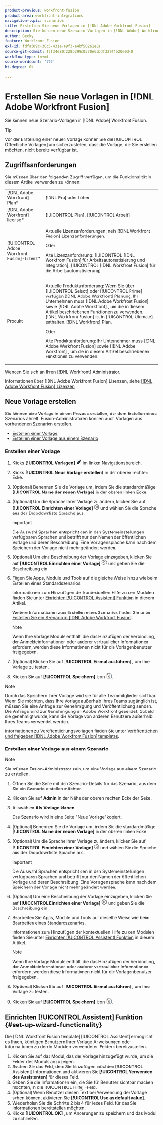 ```yaml
---
product-previous: workfront-fusion
product-area: workfront-integrations
navigation-topic: scenarios
title: Erstellen Sie neue Vorlagen in [!DNL Adobe Workfront Fusion]
description: Sie können neue Szenario-Vorlagen in [!DNL Adobe] Workfront Fusion.
author: Becky
feature: Workfront Fusion
exl-id: fdfa509c-30c6-431e-89f3-a4bf50261e8a
source-git-commit: f3f34e807228b299c0570e63bdf329f4e20e0340
workflow-type: tm+mt
source-wordcount: '792'
ht-degree: 0%

---
```


# Erstellen Sie neue Vorlagen in [!DNL Adobe Workfront Fusion]

Sie können neue Szenario-Vorlagen in [!DNL Adobe] Workfront Fusion.

>[!TIP]
>
>Vor der Erstellung einer neuen Vorlage können Sie die [!UICONTROL Öffentliche Vorlagen] um sicherzustellen, dass die Vorlage, die Sie erstellen möchten, nicht bereits verfügbar ist.

## Zugriffsanforderungen

Sie müssen über den folgenden Zugriff verfügen, um die Funktionalität in diesem Artikel verwenden zu können:

<table style="table-layout:auto"> 
 <col> 
 <col> 
 <tbody> 
  <tr> 
    <td role="rowheader">[!DNL Adobe Workfront] Plan*</td> 
   <td> <p>[!DNL Pro] oder höher</p> </td> 
  </tr> 
  <tr data-mc-conditions=""> 
   <td role="rowheader">[!DNL Adobe Workfront] license*</td> 
   <td> <p>[!UICONTROL Plan], [!UICONTROL Arbeit]</p> </td> 
  </tr> 
  <tr> 
   <td role="rowheader">[!UICONTROL Adobe Workfront Fusion]-Lizenz*</td> 
  <td>
   <p>Aktuelle Lizenzanforderungen: nein [!DNL Workfront Fusion] Lizenzanforderungen.</p>
   <p>Oder</p>
   <p>Alte Lizenzanforderung: [!UICONTROL [!DNL Workfront Fusion] für Arbeitsautomatisierung und Integration], [!UICONTROL [!DNL Workfront Fusion] für die Arbeitsautomatisierung]</p>
   </td>    </tr> 
  </tr> 
  <tr> 
   <td role="rowheader">Produkt</td> 
   <td>
   <p>Aktuelle Produktanforderung: Wenn Sie über [!UICONTROL Select] oder [!UICONTROL Prime] verfügen [!DNL Adobe Workfront] Planung, Ihr Unternehmen muss [!DNL Adobe Workfront Fusion] sowie [!DNL Adobe Workfront] , um die in diesem Artikel beschriebenen Funktionen zu verwenden. [!DNL Workfront Fusion] ist in [!UICONTROL Ultimate] enthalten. [!DNL Workfront] Plan.</p>
   <p>Oder</p>
   <p>Alte Produktanforderung: Ihr Unternehmen muss [!DNL Adobe Workfront Fusion] sowie [!DNL Adobe Workfront] , um die in diesem Artikel beschriebenen Funktionen zu verwenden.</p>
   </td> 
  </tr> 
 </tbody> 
</table>

Wenden Sie sich an Ihren [!DNL Workfront] Administrator.

Informationen über [!DNL Adobe Workfront Fusion] Lizenzen, siehe [[!DNL Adobe Workfront Fusion] Lizenzen](../../../workfront-fusion/get-started/license-automation-vs-integration.md)

## Neue Vorlage erstellen

Sie können eine Vorlage in einem Prozess erstellen, der dem Erstellen eines Szenarios ähnelt. Fusion-Administratoren können auch Vorlagen aus vorhandenen Szenarien erstellen.

* [Erstellen einer Vorlage](#build-a-template)
* [Erstellen einer Vorlage aus einem Szenario](#create-a-template-from-a-scenario)

### Erstellen einer Vorlage

1. Klicks **[!UICONTROL Vorlagen]** ![](assets/fusion-template-icon.png) im linken Navigationsbereich.
1. Klicks **[!UICONTROL Neue Vorlage erstellen]** in der oberen rechten Ecke.
1. (Optional) Benennen Sie die Vorlage um, indem Sie die standardmäßige **[!UICONTROL Name der neuen Vorlage]** in der oberen linken Ecke.
1. (Optional) Um die Sprache Ihrer Vorlage zu ändern, klicken Sie auf **[!UICONTROL Einrichten einer Vorlage]** ![](assets/fusion-scenario-settings-icon.png) und wählen Sie die Sprache aus der Dropdownliste Sprache aus.

   >[!IMPORTANT]
   >
   >Die Auswahl Sprachen entspricht den in den Systemeinstellungen verfügbaren Sprachen und betrifft nur den Namen der öffentlichen Vorlage und deren Beschreibung. Eine Vorlagensprache kann nach dem Speichern der Vorlage nicht mehr geändert werden.

1. (Optional) Um eine Beschreibung der Vorlage einzugeben, klicken Sie auf **[!UICONTROL Einrichten einer Vorlage]** ![](assets/fusion-scenario-settings-icon.png) und geben Sie die Beschreibung ein.
1. Fügen Sie Apps, Module und Tools auf die gleiche Weise hinzu wie beim Erstellen eines Standardszenarios.

   Informationen zum Hinzufügen der kontextuellen Hilfe zu den Modulen finden Sie unter [Einrichten [!UICONTROL Assistent] Funktion](#set-up-wizard-functionality) in diesem Artikel.

   Weitere Informationen zum Erstellen eines Szenarios finden Sie unter [Erstellen Sie ein Szenario in [!DNL Adobe Workfront Fusion]](../../../workfront-fusion/scenarios/create-a-scenario.md).

   >[!NOTE]
   >
   >Wenn Ihre Vorlage Module enthält, die das Hinzufügen der Verbindung, der Anmeldeinformationen oder anderer vertraulicher Informationen erfordern, werden diese Informationen nicht für die Vorlagenbenutzer freigegeben.

1. (Optional) Klicken Sie auf **[!UICONTROL Einmal ausführen]** , um Ihre Vorlage zu testen.
1. Klicken Sie auf **[!UICONTROL Speichern]** icon ![](assets/save-icon.png).

>[!NOTE]
>
>Durch das Speichern Ihrer Vorlage wird sie für alle Teammitglieder sichtbar. Wenn Sie möchten, dass Ihre Vorlage außerhalb Ihres Teams zugänglich ist, müssen Sie eine Anfrage zur Genehmigung und Veröffentlichung senden. Die Anfrage wird zur Genehmigung an Adobe Workfront gesendet. Sobald sie genehmigt wurde, kann die Vorlage von anderen Benutzern außerhalb Ihres Teams verwendet werden.
>
>Informationen zu Veröffentlichungsvorlagen finden Sie unter [Veröffentlichen und freigeben [!DNL Adobe Workfront Fusion] templates](/help/quicksilver/workfront-fusion/scenarios/templates/publish-and-share-fusion-templates.md).

### Erstellen einer Vorlage aus einem Szenario

>[!NOTE]
>
>Sie müssen Fusion-Administrator sein, um eine Vorlage aus einem Szenario zu erstellen.

1. Öffnen Sie die Seite mit den Szenario-Details für das Szenario, aus dem Sie ein Szenario erstellen möchten.
1. Klicken Sie auf **Admin** in der Nähe der oberen rechten Ecke der Seite.
1. Auswählen **Als Vorlage klonen**.

   Das Szenario wird in eine Seite &quot;Neue Vorlage&quot;kopiert.
1. (Optional) Benennen Sie die Vorlage um, indem Sie die standardmäßige **[!UICONTROL Name der neuen Vorlage]** in der oberen linken Ecke.
1. (Optional) Um die Sprache Ihrer Vorlage zu ändern, klicken Sie auf **[!UICONTROL Einrichten einer Vorlage]** ![](assets/fusion-scenario-settings-icon.png) und wählen Sie die Sprache aus der Dropdownliste Sprache aus.

   >[!IMPORTANT]
   >
   >Die Auswahl Sprachen entspricht den in den Systemeinstellungen verfügbaren Sprachen und betrifft nur den Namen der öffentlichen Vorlage und deren Beschreibung. Eine Vorlagensprache kann nach dem Speichern der Vorlage nicht mehr geändert werden.

1. (Optional) Um eine Beschreibung der Vorlage einzugeben, klicken Sie auf **[!UICONTROL Einrichten einer Vorlage]** ![](assets/fusion-scenario-settings-icon.png) und geben Sie die Beschreibung ein.
1. Bearbeiten Sie Apps, Module und Tools auf dieselbe Weise wie beim Bearbeiten eines Standardszenarios.

   Informationen zum Hinzufügen der kontextuellen Hilfe zu den Modulen finden Sie unter [Einrichten [!UICONTROL Assistent] Funktion](#set-up-wizard-functionality) in diesem Artikel.

   >[!NOTE]
   >
   >Wenn Ihre Vorlage Module enthält, die das Hinzufügen der Verbindung, der Anmeldeinformationen oder anderer vertraulicher Informationen erfordern, werden diese Informationen nicht für die Vorlagenbenutzer freigegeben.

1. (Optional) Klicken Sie auf **[!UICONTROL Einmal ausführen]** , um Ihre Vorlage zu testen.
1. Klicken Sie auf **[!UICONTROL Speichern]** icon ![](assets/save-icon.png).

## Einrichten [!UICONTROL Assistent] Funktion {#set-up-wizard-functionality}

Die [!DNL Workfront Fusion template] [!UICONTROL Assistent] ermöglicht es Ihnen, künftigen Benutzern Ihrer Vorlage Anweisungen oder Informationen zu den in Modulen verwendeten Feldern bereitzustellen.

1. Klicken Sie auf das Modul, das der Vorlage hinzugefügt wurde, um die Felder des Moduls anzuzeigen.
1. Suchen Sie das Feld, dem Sie hinzufügen möchten [!UICONTROL Assistent] Informationen und aktivieren Sie **[!UICONTROL Verwenden des Assistenten]** für dieses Feld.
1. Geben Sie die Informationen ein, die Sie für Benutzer sichtbar machen möchten, in die [!UICONTROL Hilfe] -Feld.
1. (Optional) Wenn Benutzer diesen Text bei Verwendung der Vorlage sehen können, aktivieren Sie **[!UICONTROL Use as default value]**.
1. Wiederholen Sie die Schritte 2 bis 4 für jedes Feld, für das Sie Informationen bereitstellen möchten.
1. Klicks **[!UICONTROL OK]** , um Änderungen zu speichern und das Modul zu schließen.

